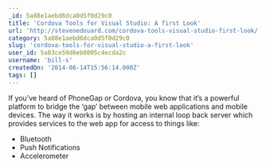 ```yaml
---
_id: 5a88e1aebd6dca0d5f0d29c0
title: 'Cordova Tools for Visual Studio: A first Look'
url: 'http://stevenedouard.com/cordova-tools-visual-studio-first-look/'
category: 5a88e1aebd6dca0d5f0d29c0
slug: 'cordova-tools-for-visual-studio-a-first-look'
user_id: 5a83ce59d6eb0005c4ecda2c
username: 'bill-s'
createdOn: '2014-06-14T15:56:14.000Z'
tags: []
---
```


If you’ve heard of PhoneGap or Cordova, you know that it’s a powerful platform to bridge the ‘gap’ between mobile web applications and mobile devices. The way it works is by hosting an internal loop back server which provides services to the web app for access to things like:
- Bluetooth
- Push Notifications
- Accelerometer
